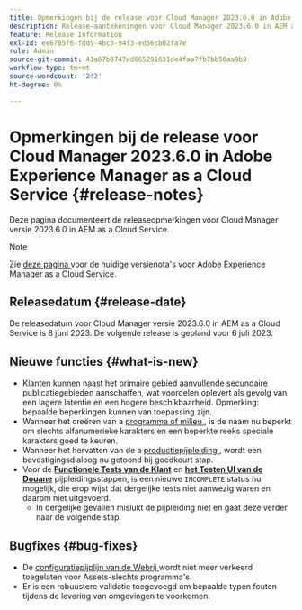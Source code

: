 ```yaml
---
title: Opmerkingen bij de release voor Cloud Manager 2023.6.0 in Adobe Experience Manager as a Cloud Service
description: Release-aantekeningen voor Cloud Manager 2023.6.0 in AEM as a Cloud Service.
feature: Release Information
exl-id: ee6785f6-fdd9-4bc3-94f3-ed56cb02fa7e
role: Admin
source-git-commit: 41a67b0747ed665291631de4faa7fb7bb50aa9b9
workflow-type: tm+mt
source-wordcount: '242'
ht-degree: 0%

---
```


# Opmerkingen bij de release voor Cloud Manager 2023.6.0 in Adobe Experience Manager as a Cloud Service {#release-notes}

Deze pagina documenteert de releaseopmerkingen voor Cloud Manager versie 2023.6.0 in AEM as a Cloud Service.

>[!NOTE]
>
>Zie [ deze pagina ](/help/release-notes/release-notes-cloud/release-notes-current.md) voor de huidige versienota&#39;s voor Adobe Experience Manager as a Cloud Service.

## Releasedatum {#release-date}

De releasedatum voor Cloud Manager versie 2023.6.0 in AEM as a Cloud Service is 8 juni 2023. De volgende release is gepland voor 6 juli 2023.

## Nieuwe functies {#what-is-new}

* Klanten kunnen naast het primaire gebied aanvullende secundaire publicatiegebieden aanschaffen, wat voordelen oplevert als gevolg van een lagere latentie en een hogere beschikbaarheid. Opmerking: bepaalde beperkingen kunnen van toepassing zijn.
* Wanneer het creëren van a [ programma of milieu ](/help/implementing/cloud-manager/getting-access-to-aem-in-cloud/program-types.md), is de naam nu beperkt om slechts alfanumerieke karakters en een beperkte reeks speciale karakters goed te keuren.
* Wanneer het hervatten van de a [ productiepijpleiding ](/help/implementing/cloud-manager/configuring-pipelines/configuring-production-pipelines.md), wordt een bevestigingsdialoog nu getoond bij goedkeurt stap.
* Voor de **[Functionele Tests van de Klant](/help/implementing/cloud-manager/functional-testing.md#custom-functional-testing)** en **[het Testen UI van de Douane](/help/implementing/cloud-manager/ui-testing.md)** pijpleidingsstappen, is een nieuwe `INCOMPLETE` status nu mogelijk, die erop wijst dat dergelijke tests niet aanwezig waren en daarom niet uitgevoerd.
   * In dergelijke gevallen mislukt de pijpleiding niet en gaat deze verder naar de volgende stap.

## Bugfixes {#bug-fixes}

* De [ configuratiepijplijn van de Webrij ](/help/implementing/cloud-manager/configuring-pipelines/introduction-ci-cd-pipelines.md#web-tier-config-pipelines) wordt niet meer verkeerd toegelaten voor Assets-slechts programma&#39;s.
* Er is een robuustere validatie toegevoegd om bepaalde typen fouten tijdens de levering van omgevingen te voorkomen.
